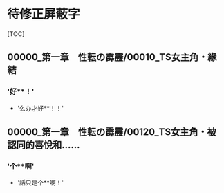 # 待修正屏蔽字

[TOC]

## 00000_第一章　性転の霹靂/00010_TS女主角・緣結

### '好**！'

- '么办才好**！！'


## 00000_第一章　性転の霹靂/00120_TS女主角・被認同的喜悅和……

### '个**啊'

- '話只是个**啊！'
